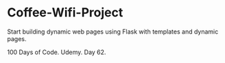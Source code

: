 # Coffee-Wifi-Project
Start building dynamic web pages using Flask with templates and dynamic pages.

100 Days of Code. Udemy. Day 62.
